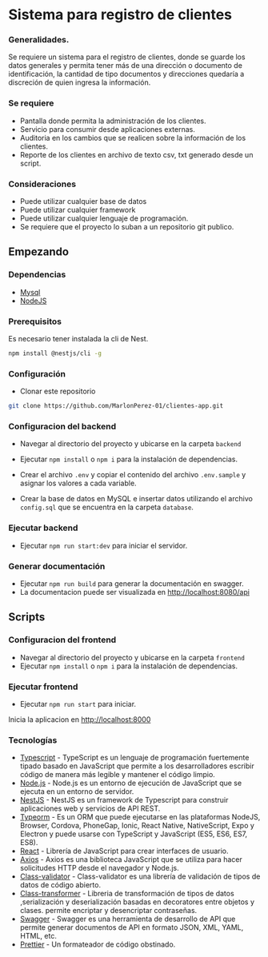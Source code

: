 # Sistema para registro de clientes

### Generalidades.

Se requiere un sistema para el registro de clientes, donde se guarde los datos generales y permita tener más de una
dirección o documento de identificación, la cantidad de tipo documentos y direcciones quedaría a discreción de quien
ingresa la información.

### Se requiere

- Pantalla donde permita la administración de los clientes.
- Servicio para consumir desde aplicaciones externas.
- Auditoria en los cambios que se realicen sobre la información de los clientes.
- Reporte de los clientes en archivo de texto csv, txt generado desde un script.

### Consideraciones

- Puede utilizar cualquier base de datos
- Puede utilizar cualquier framework
- Puede utilizar cualquier lenguaje de programación.
- Se requiere que el proyecto lo suban a un repositorio git publico.

## Empezando

### Dependencias

* [Mysql](https://www.mysql.com/)
* [NodeJS](https://nodejs.org/en/)

### Prerequisitos
Es necesario tener instalada la cli de Nest.
```sh
npm install @nestjs/cli -g
```

### Configuración

* Clonar este repositorio

```sh
git clone https://github.com/MarlonPerez-01/clientes-app.git
```

### Configuracion del backend

* Navegar al directorio del proyecto y ubicarse en la carpeta `backend`

* Ejecutar `npm install` o `npm i` para la instalación de dependencias.

* Crear el archivo `.env` y copiar el contenido del archivo `.env.sample` y asignar los valores a cada variable.

* Crear la base de datos en MySQL e insertar datos utilizando el archivo `config.sql` que se encuentra en la carpeta
  `database`.

### Ejecutar backend

* Ejecutar `npm run start:dev` para iniciar el servidor.

### Generar documentación
* Ejecutar `npm run build` para generar la documentación en swagger.
* La documentacion puede ser visualizada en [http://localhost:8080/api](http://localhost:8080/api)

## Scripts

### Configuracion del frontend

* Navegar al directorio del proyecto y ubicarse en la carpeta `frontend`
* Ejecutar `npm install` o `npm i` para la instalación de dependencias.

### Ejecutar frontend

* Ejecutar `npm run start` para iniciar.

Inicia la aplicacion en [http://localhost:8000](http://localhost:3000)


### Tecnologías

- [Typescript](https://www.typescriptlang.org/) - TypeScript es un lenguaje de programación fuertemente tipado basado en
  JavaScript que permite a los desarrolladores escribir código de manera más legible y mantener el código limpio.
- [Node.js](https://nodejs.org/) - Node.js es un entorno de ejecución de JavaScript que se ejecuta en un entorno
  de servidor.
- [NestJS](https://nestjs.com/) - NestJS es un framework de Typescript para construir aplicaciones web y
  servicios de API REST.
- [Typeorm](https://typeorm.io/) - Es un ORM que puede ejecutarse en las plataformas NodeJS, Browser, Cordova,
  PhoneGap, Ionic, React Native, NativeScript, Expo y Electron y puede usarse con TypeScript y JavaScript (ES5, ES6,
  ES7, ES8).
- [React](https://reactjs.org/) - Librería de JavaScript para crear interfaces de usuario.
- [Axios](https://axios-http.com/docs/intro) - Axios es una biblioteca JavaScript que se utiliza para hacer solicitudes
  HTTP desde el navegador y Node.js.
- [Class-validator](https://github.com/typestack/class-validator) - Class-validator es una librería de validación
  de tipos de datos de código abierto.
- [Class-transformer](https://github.com/typestack/class-transformer) - Libreria de transformación de tipos de datos
  ,serialización y deserialización basadas en decoratores entre objetos y clases.
  permite encriptar y desencriptar contraseñas.
- [Swagger](https://swagger.io/) - Swagger es una herramienta de desarrollo de API que permite generar documentos de
  API en formato JSON, XML, YAML, HTML, etc.
- [Prettier](https://prettier.io/) - Un formateador de código obstinado.